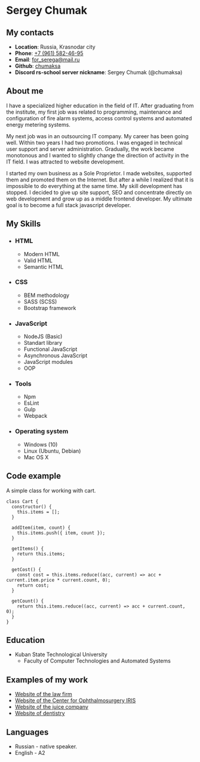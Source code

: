 # Sergey Chumak

## My contacts
* __Location__: Russia, Krasnodar city
* __Phone__: [+7 (961) 582-46-95](tel:+79615824695)
* __Email__: [for_serega@mail.ru](mailto:for_serega@mail.ru)
* __Github__: [chumaksa](https://github.com/chumaksa)
* __Discord rs-school server nickname__: Sergey Chumak (@chumaksa)

## About me
I have a specialized higher education in the field of IT. After graduating from the institute, my first job was related to programming, maintenance and configuration of fire alarm systems, access control systems and automated energy metering systems.

My next job was in an outsourcing IT company. My career has been going well. Within two years I had two promotions. I was engaged in technical user support and server administration. Gradually, the work became monotonous and I wanted to slightly change the direction of activity in the IT field. I was attracted to website development.

I started my own business as a Sole Proprietor. I made websites, supported them and promoted them on the Internet. But after a while I realized that it is impossible to do everything at the same time. My skill development has stopped. I decided to give up site support, SEO and concentrate directly on web development and grow up as a middle frontend developer. My ultimate goal is to become a full stack javascript developer.

## My Skills
* ### HTML
	* Modern HTML
	* Valid HTML
	* Semantic HTML
* ### CSS
	* BEM methodology
	* SASS (SCSS)
	* Bootstrap framework
* ### JavaScript
	* NodeJS (Basic)
	* Standart library
	* Functional JavaScript
	* Asynchronous JavaScript
	* JavaScript modules
	* OOP
* ### Tools
	* Npm
	* EsLint
	* Gulp
	* Webpack
* ### Operating system
	* Windows (10)
	* Linux (Ubuntu, Debian)
	* Mac OS X

## Code example
A simple class for working with cart.

```
class Cart {
  constructor() {
    this.items = [];
  }

  addItem(item, count) {
    this.items.push({ item, count });
  }

  getItems() {
    return this.items;
  }

  getCost() {
    const cost = this.items.reduce((acc, current) => acc + current.item.price * current.count, 0);
    return cost;
  }

  getCount() {
    return this.items.reduce((acc, current) => acc + current.count, 0);
  }
}
```
## Education
* Kuban State Technological University
	* Faculty of Computer Technologies and Automated Systems

## Examples of my work
* [Website of the law firm ](https://bslc.ru/)
* [Website of the Center for Ophthalmosurgery IRIS](https://iris-center.ru/)
* [Website of the juice company](https://ekspress-kuban.ru/)
* [Website of dentistry](https://andromedaclinic.ru/)

## Languages
* Russian - native speaker.
* English - A2